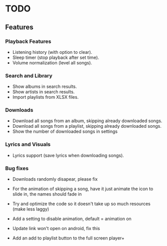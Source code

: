 # TODO

## Features

### Playback Features
- Listening history (with option to clear).
- Sleep timer (stop playback after set time).
- Volume normalization (level all songs).

### Search and Library
- Show albums in search results.
- Show artists in search results.
- Import playlists from XLSX files.

### Downloads
- Download all songs from an album, skipping already downloaded songs.
- Download all songs from a playlist, skipping already downloaded songs.
- Show the number of downloaded songs in settings

### Lyrics and Visuals
- Lyrics support (save lyrics when downloading songs).

### Bug fixes

- Downloads randomly disapear, please fix

- For the animation of skipping a song, have it just animate the icon to slide in, the names should fade in

- Try and optimize the code so it doesn't take up so much resources (make less laggy)

- Add a setting to disable animation, default = animation on

- Update link won't open on android, fix this

- Add an add to playlist button to the full screen player+